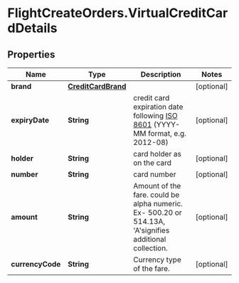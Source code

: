 # FlightCreateOrders.VirtualCreditCardDetails

## Properties

Name | Type | Description | Notes
------------ | ------------- | ------------- | -------------
**brand** | [**CreditCardBrand**](CreditCardBrand.md) |  | [optional] 
**expiryDate** | **String** | credit card expiration date following [ISO 8601](https://en.wikipedia.org/wiki/ISO_8601) (YYYY-MM format, e.g. 2012-08) | [optional] 
**holder** | **String** | card holder as on the card | [optional] 
**number** | **String** | card number | [optional] 
**amount** | **String** | Amount of the fare. could be alpha numeric. Ex- 500.20 or 514.13A, &#39;A&#39;signifies additional collection. | [optional] 
**currencyCode** | **String** | Currency type of the fare. | [optional] 


